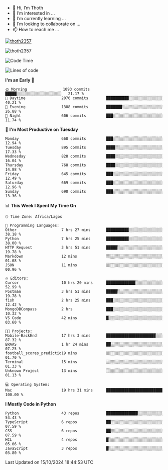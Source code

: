 <!---
thoth2357/thoth2357 is a ✨ special ✨ repository because its `README.md` (this file) appears on your GitHub profile.
You can click the Preview link to take a look at your changes.
--->

- 👋 Hi, I’m Thoth
- 👀 I’m interested in ...
- 🌱 I’m currently learning ...
- 💞️ I’m looking to collaborate on ...
- 📫 How to reach me ...


<p align="left"> <a href="https://github.com/ryo-ma/github-profile-trophy"><img src="https://github-profile-trophy.vercel.app/?username=thoth2357&theme=gruvbox&no-bg=true&no-frame=false&title=MultiLanguage,Commits,Repositories,Stars,Followers,PullRequest,Reviews,Issues" alt="thoth2357" /></a> </p>

<p align="left"> <img src="https://komarev.com/ghpvc/?username=thoth2357&label=Profile%20views&color=0e75b6&style=flat" alt="thoth2357" /> </p>

<!--START_SECTION:waka-->
![Code Time](http://img.shields.io/badge/Code%20Time-3%2C330%20hrs%2043%20mins-blue)

![Lines of code](https://img.shields.io/badge/From%20Hello%20World%20I%27ve%20Written-30.7%20million%20lines%20of%20code-blue)

**I'm an Early 🐤** 

```text
🌞 Morning                1093 commits        █████░░░░░░░░░░░░░░░░░░░░   21.17 % 
🌆 Daytime                2076 commits        ██████████░░░░░░░░░░░░░░░   40.21 % 
🌃 Evening                1388 commits        ███████░░░░░░░░░░░░░░░░░░   26.88 % 
🌙 Night                  606 commits         ███░░░░░░░░░░░░░░░░░░░░░░   11.74 % 
```
📅 **I'm Most Productive on Tuesday** 

```text
Monday                   668 commits         ███░░░░░░░░░░░░░░░░░░░░░░   12.94 % 
Tuesday                  895 commits         ████░░░░░░░░░░░░░░░░░░░░░   17.33 % 
Wednesday                828 commits         ████░░░░░░░░░░░░░░░░░░░░░   16.04 % 
Thursday                 768 commits         ████░░░░░░░░░░░░░░░░░░░░░   14.88 % 
Friday                   645 commits         ███░░░░░░░░░░░░░░░░░░░░░░   12.49 % 
Saturday                 669 commits         ███░░░░░░░░░░░░░░░░░░░░░░   12.96 % 
Sunday                   690 commits         ███░░░░░░░░░░░░░░░░░░░░░░   13.36 % 
```


📊 **This Week I Spent My Time On** 

```text
🕑︎ Time Zone: Africa/Lagos

💬 Programming Languages: 
Other                    7 hrs 27 mins       ██████████░░░░░░░░░░░░░░░   38.18 % 
Python                   7 hrs 25 mins       ██████████░░░░░░░░░░░░░░░   38.00 % 
HTTP Request             3 hrs 51 mins       █████░░░░░░░░░░░░░░░░░░░░   19.78 % 
Markdown                 12 mins             ░░░░░░░░░░░░░░░░░░░░░░░░░   01.08 % 
JSON                     11 mins             ░░░░░░░░░░░░░░░░░░░░░░░░░   00.96 % 

🔥 Editors: 
Cursor                   10 hrs 20 mins      █████████████░░░░░░░░░░░░   52.99 % 
Postman                  3 hrs 51 mins       █████░░░░░░░░░░░░░░░░░░░░   19.78 % 
fish                     2 hrs 25 mins       ███░░░░░░░░░░░░░░░░░░░░░░   12.42 % 
MongoDBCompass           2 hrs               ███░░░░░░░░░░░░░░░░░░░░░░   10.32 % 
VS Code                  42 mins             █░░░░░░░░░░░░░░░░░░░░░░░░   03.60 % 

🐱‍💻 Projects: 
Mobile-BackEnd           17 hrs 3 mins       ██████████████████████░░░   87.32 % 
BRAAS                    1 hr 24 mins        ██░░░░░░░░░░░░░░░░░░░░░░░   07.25 % 
football_scores_predictio19 mins             ░░░░░░░░░░░░░░░░░░░░░░░░░   01.70 % 
Terminal                 15 mins             ░░░░░░░░░░░░░░░░░░░░░░░░░   01.33 % 
Unknown Project          13 mins             ░░░░░░░░░░░░░░░░░░░░░░░░░   01.13 % 

💻 Operating System: 
Mac                      19 hrs 31 mins      █████████████████████████   100.00 % 
```

**I Mostly Code in Python** 

```text
Python                   43 repos            ██████████████░░░░░░░░░░░   54.43 % 
TypeScript               6 repos             ██░░░░░░░░░░░░░░░░░░░░░░░   07.59 % 
CSS                      6 repos             ██░░░░░░░░░░░░░░░░░░░░░░░   07.59 % 
HCL                      4 repos             █░░░░░░░░░░░░░░░░░░░░░░░░   05.06 % 
JavaScript               3 repos             █░░░░░░░░░░░░░░░░░░░░░░░░   03.80 % 
```




 Last Updated on 15/10/2024 18:44:53 UTC
<!--END_SECTION:waka-->
<!--![](http://github-profile-summary-cards.vercel.app/api/cards/profile-details?username=thoth2357&theme=2077)

![](http://github-profile-summary-cards.vercel.app/api/cards/stats?username=thoth2357&theme=2077)![](http://github-profile-summary-cards.vercel.app/api/cards/productive-time?username=thoth2357&theme=2077&utcOffset=8) -->
